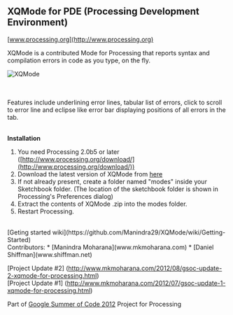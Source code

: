 XQMode for PDE (Processing Development Environment)
---------------------------------------------------

[www.processing.org](http://www.processing.org)

XQMode is a contributed Mode for Processing that reports syntax and compilation 
errors in code as you type, on the fly.<br />

![XQMode](https://lh6.googleusercontent.com/-0Y7Ca_-yat8/UIcHrszopOI/AAAAAAAAAz4/PMyLalJJjHA/s512/xqscr1.png)

<br/><br/>
Features include underlining error lines, tabular list of errors, click to scroll to error line
and eclipse like error bar displaying positions of all errors in the tab.<br /> <br />

**Installation**

1. You need Processing 2.0b5 or later ([http://www.processing.org/download/](http://www.processing.org/download/))
2. Download the latest version of XQMode from [here](https://github.com/Manindra29/XQMode/downloads)
3. If not already present, create a folder named "modes" inside your Sketchbook folder. (The location of the sketchbook folder is shown in Processing's Preferences dialog)
4. Extract the contents of XQMode .zip into the modes folder.
5. Restart Processing.


<br />
[Geting started wiki](https://github.com/Manindra29/XQMode/wiki/Getting-Started)
<br />
Contributors:
* [Manindra Moharana](www.mkmoharana.com)
* [Daniel Shiffman](www.shiffman.net)

[Project Update #2] (http://www.mkmoharana.com/2012/08/gsoc-update-2-xqmode-for-processing.html) 
<br/>
[Project Update #1] (http://www.mkmoharana.com/2012/07/gsoc-update-1-xqmode-for-processing.html) 

Part of [Google Summer of Code 2012](http://code.google.com/soc/) Project for Processing
